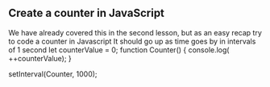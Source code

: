 ## Create a counter in JavaScript

We have already covered this in the second lesson, but as an easy recap try to code a counter in Javascript
It should go up as time goes by in intervals of 1 second
let counterValue = 0;
function Counter() {
  console.log( ++counterValue);
}

setInterval(Counter, 1000);